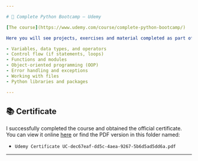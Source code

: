 ```yaml
---

# 🐍 Complete Python Bootcamp – Udemy

[The course](https://www.udemy.com/course/complete-python-bootcamp/)

Here you will see projects, exercises and material completed as part of the **Complete Python Bootcamp** course on Udemy. Throughout the course, I have covered topics ranging from Python basics to advanced concepts, including:

- Variables, data types, and operators
- Control flow (if statements, loops)
- Functions and modules
- Object-oriented programming (OOP)
- Error handling and exceptions
- Working with files
- Python libraries and packages

---
```


## 📚 Certificate

I successfully completed the course and obtained the official certificate. You can view it online [here](https://www.udemy.com/certificate/UC-dec67eaf-dd5c-4aea-9267-5b6d5ad5dd6a/) or find the PDF version in this folder named:

- `Udemy Certificate UC-dec67eaf-dd5c-4aea-9267-5b6d5ad5dd6a.pdf`

---
